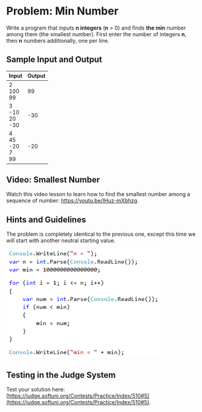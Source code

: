 # Problem: Min Number

Write a program that inputs **n integers** (**n** > 0) and finds **the min** number among them (the smallest number). First enter the number of integers **n**, then **n** numbers additionally, one per line. 

## Sample Input and Output

| Input | Output | 
| --- | --- |
| 2<br>100<br>99 | 99 |
| 3<br>-10<br>20<br>-30 | -30 |
| 4<br>45<br>-20<br>7<br>99<br> | -20 |

## Video: Smallest Number

Watch this video lesson to learn how to find the smallest number among a sequence of number: https://youtu.be/IHuz-mXbhzg.

## Hints and Guidelines

The problem is completely identical to the previous one, except this time we will start with another neutral starting value.

![](/assets/chapter-5-images/06.Min-number-01.png)

## Testing in the Judge System

Test your solution here: [https://judge.softuni.org/Contests/Practice/Index/510#5](https://judge.softuni.org/Contests/Practice/Index/510#5).
